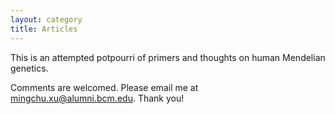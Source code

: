 ```yaml
---
layout: category
title: Articles
---
```


<p class="message">
  
This is an attempted potpourri of primers and thoughts on human Mendelian genetics.

Comments are welcomed. Please email me at <a href="mingchu.xu@alumni.bcm.edu">mingchu.xu@alumni.bcm.edu</a>. Thank you!

  
</p>




